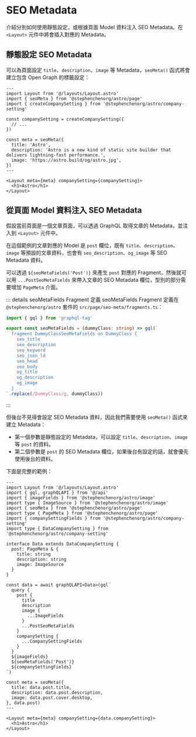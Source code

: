 # SEO Metadata

介紹分別如何使用靜態設定，或根據頁面 Model 資料注入 SEO Metadata。在 `<Layout>` 元件中將會插入對應的 Metadata。

## 靜態設定 SEO Metadata

可以為頁面設定 `title`、`description`、`image` 等 Metadata，`seoMeta()` 函式將會建立包含 Open Graph 的標籤設定：

```astro {3,10-14}
---
import Layout from '@/layouts/Layout.astro'
import { seoMeta } from '@stephenchenorg/astro/page'
import { createCompanySetting } from '@stephenchenorg/astro/company-setting'

const companySetting = createCompanySetting({
  // ...
})

const meta = seoMeta({
  title: 'Astro',
  description: 'Astro is a new kind of static site builder that delivers lightning-fast performance.',
  image: 'https://astro.build/og/astro.jpg',
})
---

<Layout meta={meta} companySetting={companySetting}>
  <h1>Astro</h1>
</Layout>
```

## 從頁面 Model 資料注入 SEO Metadata

假設當前頁面是一個文章頁面，可以透過 GraphQL 取得文章的 Metadata，並注入到 `<Layout>` 元件中。

在這個範例的文章對應的 Model 是 `post` 欄位，既有 `title`、`description`、`image` 等預設的文章資料，也會有 `seo_description`、`og_image` 等 SEO Metadata 資料。

可以透過 `${seoMetaFields('Post')}` 來產生 `post` 對應的 Fragment，然後就可以用 `...PostSeoMetaFields` 來帶入文章的 SEO Metadata 欄位，型別的部分需要增加 `PageMeta` 介面。

::: details seoMetaFields Fragment 定義
seoMetaFields Fragment 定義在 `@stephenchenorg/astro` 套件的 `src/page/seo-meta/fragments.ts`：

```ts
import { gql } from 'graphql-tag'

export const seoMetaFields = (dummyClass: string) => gql(`
  fragment DummyClassSeoMetaFields on DummyClass {
    seo_title
    seo_description
    seo_keyword
    seo_json_ld
    seo_head
    seo_body
    og_title
    og_description
    og_image
  }
`.replace(/DummyClass/g, dummyClass))
```
:::

但後台不見得會設定 SEO Metadata 資料，因此我們需要使用 `seoMeta()` 函式來建立 Metadata：

* 第一個參數是靜態設定的 Metadata，可以設定 `title`、`description`、`image` 等 `post` 的資料。
* 第二個參數是 `post` 的 SEO Metadata 欄位，如果後台有設定的話，就會優先使用後台的資料。

下面是完整的範例：

```astro {6-7,12,27,34,38-42,45}
---
import Layout from '@/layouts/Layout.astro'
import { gql, graphQLAPI } from '@/api'
import { imageFields } from '@stephenchenorg/astro/image'
import type { ImageSource } from '@stephenchenorg/astro/image'
import { seoMeta } from '@stephenchenorg/astro/page'
import type { PageMeta } from '@stephenchenorg/astro/page'
import { companySettingFields } from '@stephenchenorg/astro/company-setting'
import type { DataCompanySetting } from '@stephenchenorg/astro/company-setting'

interface Data extends DataCompanySetting {
  post: PageMeta & {
    title: string
    description: string
    image: ImageSource
  }
}

const data = await graphQLAPI<Data>(gql`
  query {
    post {
      title
      description
      image {
        ...ImageFields
      }
      ...PostSeoMetaFields
    }
    companySetting {
      ...CompanySettingFields
    }
  }
  ${imageFields}
  ${seoMetaFields('Post')}
  ${companySettingFields}
`)

const meta = seoMeta({
  title: data.post.title,
  description: data.post.description,
  image: data.post.cover.desktop,
}, data.post)
---

<Layout meta={meta} companySetting={data.companySetting}>
  <h1>Astro</h1>
</Layout>
```
